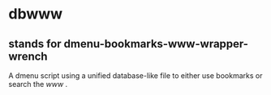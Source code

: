 # dbwww
## stands for dmenu-bookmarks-www-wrapper-wrench
A dmenu script using a unified database-like file to either use bookmarks or search the _www_ .
